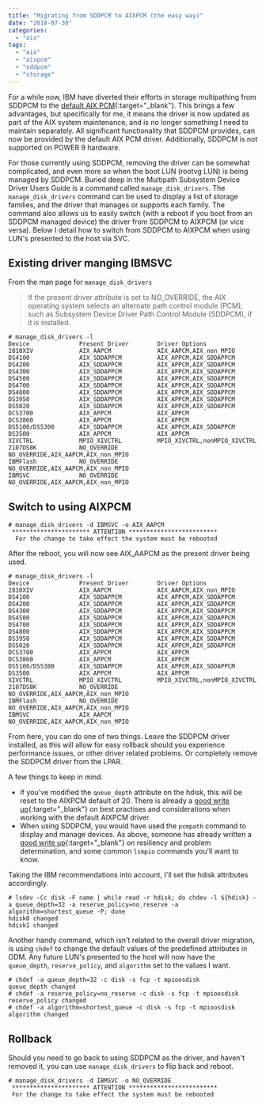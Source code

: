 ```yaml
---
title: "Migrating from SDDPCM to AIXPCM (the easy way)"
date: "2018-07-30"
categories: 
  - "aix"
tags: 
  - "aix"
  - "aixpcm"
  - "sddpcm"
  - "storage"
---
```


For a while now, IBM have diverted their efforts in storage multipathing from SDDPCM to the [default AIX PCM](https://www-01.ibm.com/support/docview.wss?uid=ssg1S1010218){:target="_blank"}. This brings a few advantages, but specifically for me, it means the driver is now updated as part of the AIX system maintenance, and is no longer something I need to maintain separately. All significant functionality that SDDPCM provides, can now be provided by the default AIX PCM driver. Additionally, SDDPCM is not supported on POWER 9 hardware.

For those currently using SDDPCM, removing the driver can be somewhat complicated, and even more so when the boot LUN (rootvg LUN) is being managed by SDDPCM. Buried deep in the Multipath Subsystem Device Driver Users Guide is a command called `manage_disk_drivers`. The `manage_disk_drivers` command can be used to display a list of storage families, and the driver that manages or supports each family. The command also allows us to easily switch (with a reboot if you boot from an SDDPCM managed device) the driver from SDDPCM to AIXPCM (or vice versa). Below I detail how to switch from SDDPCM to AIXPCM when using LUN's presented to the host via SVC.

## Existing driver manging IBMSVC

From the man page for `manage_disk_drivers`

> If the present driver attribute is set to NO_OVERRIDE, the AIX operating system selects an alternate path control module (PCM), such as Subsystem Device Driver Path Control Module (SDDPCM), if it is installed.

```console
# manage_disk_drivers -l
Device              Present Driver        Driver Options
2810XIV             AIX_AAPCM             AIX_AAPCM,AIX_non_MPIO
DS4100              AIX_SDDAPPCM          AIX_APPCM,AIX_SDDAPPCM
DS4200              AIX_SDDAPPCM          AIX_APPCM,AIX_SDDAPPCM
DS4300              AIX_SDDAPPCM          AIX_APPCM,AIX_SDDAPPCM
DS4500              AIX_SDDAPPCM          AIX_APPCM,AIX_SDDAPPCM
DS4700              AIX_SDDAPPCM          AIX_APPCM,AIX_SDDAPPCM
DS4800              AIX_SDDAPPCM          AIX_APPCM,AIX_SDDAPPCM
DS3950              AIX_SDDAPPCM          AIX_APPCM,AIX_SDDAPPCM
DS5020              AIX_SDDAPPCM          AIX_APPCM,AIX_SDDAPPCM
DCS3700             AIX_APPCM             AIX_APPCM
DCS3860             AIX_APPCM             AIX_APPCM
DS5100/DS5300       AIX_SDDAPPCM          AIX_APPCM,AIX_SDDAPPCM
DS3500              AIX_APPCM             AIX_APPCM
XIVCTRL             MPIO_XIVCTRL          MPIO_XIVCTRL,nonMPIO_XIVCTRL
2107DS8K            NO_OVERRIDE           NO_OVERRIDE,AIX_AAPCM,AIX_non_MPIO
IBMFlash            NO_OVERRIDE           NO_OVERRIDE,AIX_AAPCM,AIX_non_MPIO
IBMSVC              NO_OVERRIDE           NO_OVERRIDE,AIX_AAPCM,AIX_non_MPIO
```

## Switch to using AIXPCM

```console
# manage_disk_drivers -d IBMSVC -o AIX_AAPCM
 ********************** ATTENTION *************************
  For the change to take effect the system must be rebooted
```

After the reboot, you will now see AIX_AAPCM as the present driver being used.

```console
# manage_disk_drivers -l
Device              Present Driver        Driver Options
2810XIV             AIX_AAPCM             AIX_AAPCM,AIX_non_MPIO
DS4100              AIX_SDDAPPCM          AIX_APPCM,AIX_SDDAPPCM
DS4200              AIX_SDDAPPCM          AIX_APPCM,AIX_SDDAPPCM
DS4300              AIX_SDDAPPCM          AIX_APPCM,AIX_SDDAPPCM
DS4500              AIX_SDDAPPCM          AIX_APPCM,AIX_SDDAPPCM
DS4700              AIX_SDDAPPCM          AIX_APPCM,AIX_SDDAPPCM
DS4800              AIX_SDDAPPCM          AIX_APPCM,AIX_SDDAPPCM
DS3950              AIX_SDDAPPCM          AIX_APPCM,AIX_SDDAPPCM
DS5020              AIX_SDDAPPCM          AIX_APPCM,AIX_SDDAPPCM
DCS3700             AIX_APPCM             AIX_APPCM
DCS3860             AIX_APPCM             AIX_APPCM
DS5100/DS5300       AIX_SDDAPPCM          AIX_APPCM,AIX_SDDAPPCM
DS3500              AIX_APPCM             AIX_APPCM
XIVCTRL             MPIO_XIVCTRL          MPIO_XIVCTRL,nonMPIO_XIVCTRL
2107DS8K            NO_OVERRIDE           NO_OVERRIDE,AIX_AAPCM,AIX_non_MPIO
IBMFlash            NO_OVERRIDE           NO_OVERRIDE,AIX_AAPCM,AIX_non_MPIO
IBMSVC              AIX_AAPCM             NO_OVERRIDE,AIX_AAPCM,AIX_non_MPIO
```

From here, you can do one of two things. Leave the SDDPCM driver installed, as this will allow for easy rollback should you experience performance issues, or other driver related problems. Or completely remove the SDDPCM driver from the LPAR.

A few things to keep in mind.

- If you've modified the `queue_depth` attribute on the hdisk, this will be reset to the AIXPCM default of 20. There is already a [good write up](https://www.ibm.com/developerworks/aix/library/au-aix-mpio/index.html){:target="_blank"} on best practises and considerations when working with the default AIXPCM driver.
- When using SDDPCM, you would have used the `pcmpath` command to display and manage devices. As above, someone has already written a [good write up](https://www.ibm.com/developerworks/aix/library/au-aix-multipath-io-mpio/index.html){:target="_blank"} on resiliency and problem determination, and some common `lsmpio` commands you'll want to know.

Taking the IBM recommendations into account, I'll set the hdisk attributes accordingly.

```console
# lsdev -Cc disk -F name | while read -r hdisk; do chdev -l ${hdisk} -a queue_depth=32 -a reserve_policy=no_reserve -a algorithm=shortest_queue -P; done
hdisk0 changed
hdisk1 changed
```

Another handy command, which isn't related to the overall driver migration, is using `chdef` to change the default values of the predefined attributes in ODM. Any future LUN's presented to the host will now have the `queue_depth`, `reserve_policy`, and `algorithm` set to the values I want.

```console
# chdef -a queue_depth=32 -c disk -s fcp -t mpioosdisk
queue_depth changed
# chdef -a reserve_policy=no_reserve -c disk -s fcp -t mpioosdisk
reserve_policy changed
# chdef -a algorithm=shortest_queue -c disk -s fcp -t mpioosdisk
algorithm changed
```

## Rollback

Should you need to go back to using SDDPCM as the driver, and haven't removed it, you can use `manage_disk_drivers` to flip back and reboot.

```console
# manage_disk_drivers -d IBMSVC -o NO_OVERRIDE
 ********************** ATTENTION *************************
 For the change to take effect the system must be rebooted
```
